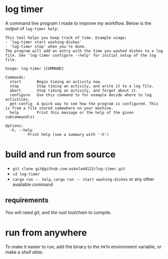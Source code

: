 # log timer
A command line program I made to improve my workflow. Below is the output of `log-timer help`:

```
This tool helps you keep track of time. Example usage: 
- 'log-timer start washing-dishes'
- 'log-timer stop' when you're done.
The program will add an entry with the time you washed dishes to a log file. See 'log-timer configure --help' for initial setup of the log file.

Usage: log-timer [COMMAND]

Commands:
  start       Begin timing an activity now.
  stop        Stop timing an activity, and write it to a log file. 
  abort       Stop timing an activity, and forget about it.
  configure   Use this command to for example decide where to log activities.
  get-config  A quick way to see how the program is configured. This is from a file stored somewhere on your machine.
  help        Print this message or the help of the given subcommand(s)

Options:
  -h, --help
          Print help (see a summary with '-h')
```

# build and run from source
- `git clone git@github.com:askeladd123/log-timer.git`
- `cd log-timer`
- `cargo run -- help`, `cargo run -- start washing-dishes` or any other available command

## requirements
You will need *git*, and *the rust toolchain* to compile.

# run from anywhere
To make it easier to run, add the binary to the `PATH` environment variable, or make a *shell alias*.
